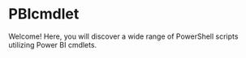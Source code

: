 # PBIcmdlet
Welcome! Here, you will discover a wide range of PowerShell scripts utilizing Power BI cmdlets.
